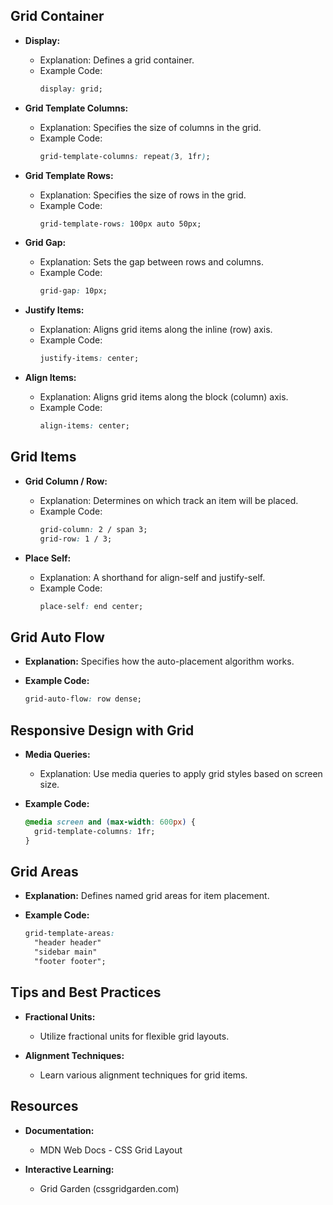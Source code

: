 ## Grid Container

- **Display:**
  - Explanation: Defines a grid container.
  - Example Code:
    ```css
    display: grid;
    ```

- **Grid Template Columns:**
  - Explanation: Specifies the size of columns in the grid.
  - Example Code:
    ```css
    grid-template-columns: repeat(3, 1fr);
    ```

- **Grid Template Rows:**
  - Explanation: Specifies the size of rows in the grid.
  - Example Code:
    ```css
    grid-template-rows: 100px auto 50px;
    ```

- **Grid Gap:**
  - Explanation: Sets the gap between rows and columns.
  - Example Code:
    ```css
    grid-gap: 10px;
    ```

- **Justify Items:**
  - Explanation: Aligns grid items along the inline (row) axis.
  - Example Code:
    ```css
    justify-items: center;
    ```

- **Align Items:**
  - Explanation: Aligns grid items along the block (column) axis.
  - Example Code:
    ```css
    align-items: center;
    ```

## Grid Items

- **Grid Column / Row:**
  - Explanation: Determines on which track an item will be placed.
  - Example Code:
    ```css
    grid-column: 2 / span 3;
    grid-row: 1 / 3;
    ```

- **Place Self:**
  - Explanation: A shorthand for align-self and justify-self.
  - Example Code:
    ```css
    place-self: end center;
    ```

## Grid Auto Flow

- **Explanation:**
  Specifies how the auto-placement algorithm works.

- **Example Code:**
  ```css
  grid-auto-flow: row dense;
  ```

## Responsive Design with Grid

- **Media Queries:**
  - Explanation: Use media queries to apply grid styles based on screen size.

- **Example Code:**
  ```css
  @media screen and (max-width: 600px) {
    grid-template-columns: 1fr;
  }
  ```

## Grid Areas

- **Explanation:**
  Defines named grid areas for item placement.

- **Example Code:**
  ```css
  grid-template-areas:
    "header header"
    "sidebar main"
    "footer footer";
  ```

## Tips and Best Practices

- **Fractional Units:**
  - Utilize fractional units for flexible grid layouts.

- **Alignment Techniques:**
  - Learn various alignment techniques for grid items.

## Resources

- **Documentation:**
  - MDN Web Docs - CSS Grid Layout

- **Interactive Learning:**
  - Grid Garden (cssgridgarden.com)